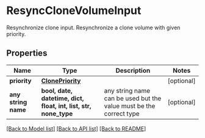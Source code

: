 # ResyncCloneVolumeInput

Resynchronize clone input. Resynchronize a clone volume with given priority.

## Properties
Name | Type | Description | Notes
------------ | ------------- | ------------- | -------------
**priority** | [**ClonePriority**](ClonePriority.md) |  | [optional] 
**any string name** | **bool, date, datetime, dict, float, int, list, str, none_type** | any string name can be used but the value must be the correct type | [optional]

[[Back to Model list]](../README.md#documentation-for-models) [[Back to API list]](../README.md#documentation-for-api-endpoints) [[Back to README]](../README.md)


